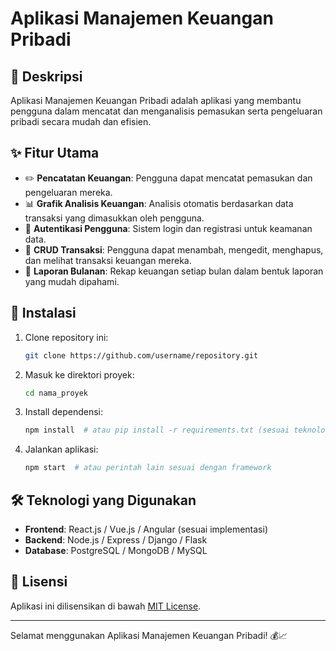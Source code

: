 # Aplikasi Manajemen Keuangan Pribadi

## 📌 Deskripsi
Aplikasi Manajemen Keuangan Pribadi adalah aplikasi yang membantu pengguna dalam mencatat dan menganalisis pemasukan serta pengeluaran pribadi secara mudah dan efisien.

## ✨ Fitur Utama
- ✏️ **Pencatatan Keuangan**: Pengguna dapat mencatat pemasukan dan pengeluaran mereka.
- 📊 **Grafik Analisis Keuangan**: Analisis otomatis berdasarkan data transaksi yang dimasukkan oleh pengguna.
- 🔐 **Autentikasi Pengguna**: Sistem login dan registrasi untuk keamanan data.
- 📝 **CRUD Transaksi**: Pengguna dapat menambah, mengedit, menghapus, dan melihat transaksi keuangan mereka.
- 📅 **Laporan Bulanan**: Rekap keuangan setiap bulan dalam bentuk laporan yang mudah dipahami.

## 🚀 Instalasi
1. Clone repository ini:
   ```bash
   git clone https://github.com/username/repository.git
   ```
2. Masuk ke direktori proyek:
   ```bash
   cd nama_proyek
   ```
3. Install dependensi:
   ```bash
   npm install  # atau pip install -r requirements.txt (sesuai teknologi yang digunakan)
   ```
4. Jalankan aplikasi:
   ```bash
   npm start  # atau perintah lain sesuai dengan framework
   ```

## 🛠 Teknologi yang Digunakan
- **Frontend**: React.js / Vue.js / Angular (sesuai implementasi)
- **Backend**: Node.js / Express / Django / Flask
- **Database**: PostgreSQL / MongoDB / MySQL

## 📜 Lisensi
Aplikasi ini dilisensikan di bawah [MIT License](LICENSE).

---
Selamat menggunakan Aplikasi Manajemen Keuangan Pribadi! 💰📈
